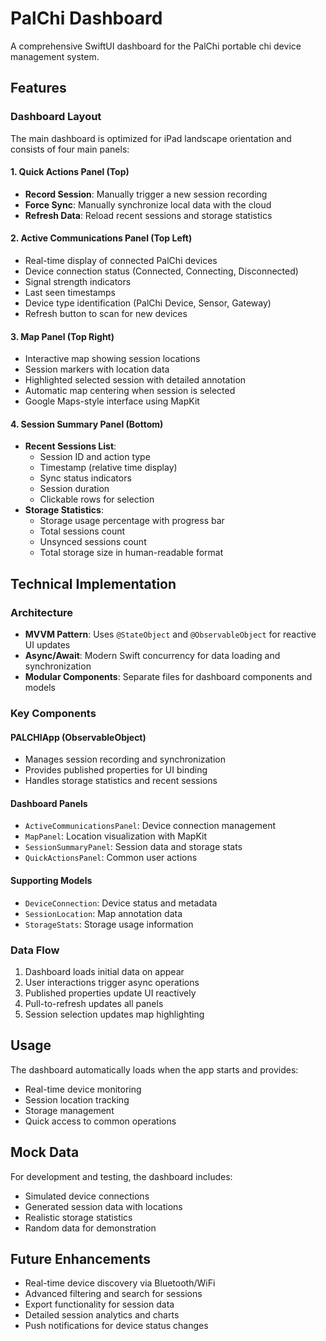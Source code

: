 # PalChi Dashboard

A comprehensive SwiftUI dashboard for the PalChi portable chi device management system.

## Features

### Dashboard Layout

The main dashboard is optimized for iPad landscape orientation and consists of four main panels:

#### 1. Quick Actions Panel (Top)
- **Record Session**: Manually trigger a new session recording
- **Force Sync**: Manually synchronize local data with the cloud
- **Refresh Data**: Reload recent sessions and storage statistics

#### 2. Active Communications Panel (Top Left)
- Real-time display of connected PalChi devices
- Device connection status (Connected, Connecting, Disconnected)
- Signal strength indicators
- Last seen timestamps
- Device type identification (PalChi Device, Sensor, Gateway)
- Refresh button to scan for new devices

#### 3. Map Panel (Top Right)
- Interactive map showing session locations
- Session markers with location data
- Highlighted selected session with detailed annotation
- Automatic map centering when session is selected
- Google Maps-style interface using MapKit

#### 4. Session Summary Panel (Bottom)
- **Recent Sessions List**: 
  - Session ID and action type
  - Timestamp (relative time display)
  - Sync status indicators
  - Session duration
  - Clickable rows for selection
- **Storage Statistics**:
  - Storage usage percentage with progress bar
  - Total sessions count
  - Unsynced sessions count
  - Total storage size in human-readable format

## Technical Implementation

### Architecture
- **MVVM Pattern**: Uses `@StateObject` and `@ObservableObject` for reactive UI updates
- **Async/Await**: Modern Swift concurrency for data loading and synchronization
- **Modular Components**: Separate files for dashboard components and models

### Key Components

#### PALCHIApp (ObservableObject)
- Manages session recording and synchronization
- Provides published properties for UI binding
- Handles storage statistics and recent sessions

#### Dashboard Panels
- `ActiveCommunicationsPanel`: Device connection management
- `MapPanel`: Location visualization with MapKit
- `SessionSummaryPanel`: Session data and storage stats
- `QuickActionsPanel`: Common user actions

#### Supporting Models
- `DeviceConnection`: Device status and metadata
- `SessionLocation`: Map annotation data
- `StorageStats`: Storage usage information

### Data Flow
1. Dashboard loads initial data on appear
2. User interactions trigger async operations
3. Published properties update UI reactively
4. Pull-to-refresh updates all panels
5. Session selection updates map highlighting

## Usage

The dashboard automatically loads when the app starts and provides:
- Real-time device monitoring
- Session location tracking
- Storage management
- Quick access to common operations

## Mock Data

For development and testing, the dashboard includes:
- Simulated device connections
- Generated session data with locations
- Realistic storage statistics
- Random data for demonstration

## Future Enhancements

- Real-time device discovery via Bluetooth/WiFi
- Advanced filtering and search for sessions
- Export functionality for session data
- Detailed session analytics and charts
- Push notifications for device status changes